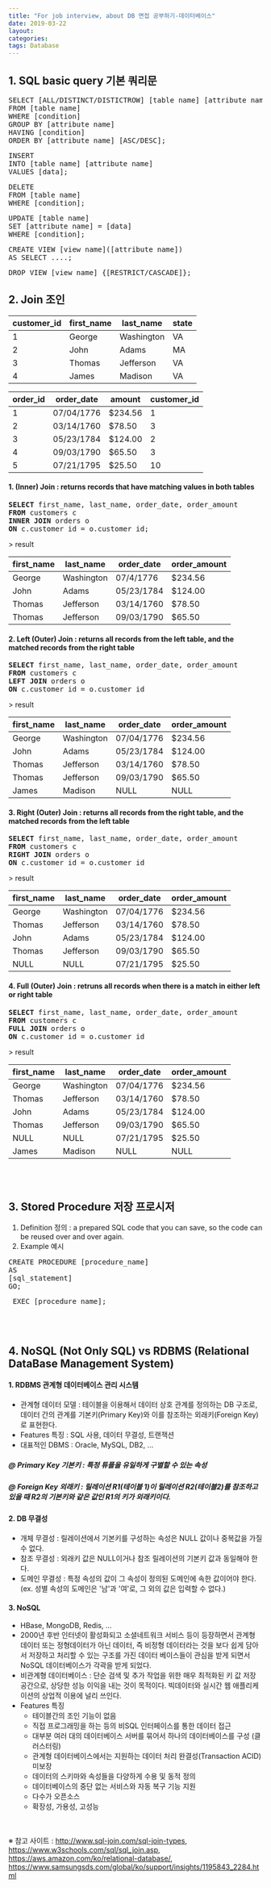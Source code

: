 ```yaml
---
title: "For job interview, about DB 면접 공부하기-데이터베이스"
date: 2019-03-22
layout:
categories:
tags: Database
---
```



## 1. SQL basic query 기본 쿼리문
<pre>
SELECT [ALL/DISTINCT/DISTICTROW] [table name] [attribute name]
FROM [table name]
WHERE [condition]
GROUP BY [attribute name]
HAVING [condition]
ORDER BY [attribute name] [ASC/DESC];
</pre>
<pre>
INSERT
INTO [table name] [attribute name]
VALUES [data];
</pre>
<pre>
DELETE
FROM [table name]
WHERE [condition];
</pre>
<pre>
UPDATE [table name]
SET [attribute name] = [data]
WHERE [condition];
</pre>
<pre>
CREATE VIEW [view name]([attribute name])
AS SELECT ....;
</pre>
<pre>
DROP VIEW [view name] {[RESTRICT/CASCADE]};
</pre>


## 2. Join 조인
|customer_id|first_name|last_name |state|       
|-----------|----------|--------- |-----|
|1          |George    |Washington|VA   |
|2          |John      |Adams     |MA   |
|3          |Thomas    |Jefferson |VA   |
|4	        |James     |Madison   |VA   |

|order_id|order_date|amount |customer_id|
|--------|----------|-------|-----------|
|1       |07/04/1776|$234.56|1          |
|2       |03/14/1760|$78.50 |3          |
|3       |05/23/1784|$124.00|2          |
|4       |09/03/1790|$65.50 |3          |
|5	     |07/21/1795|$25.50	|10         |

#### 1. (Inner) Join : returns records that have matching values in both tables
<pre>
<b>SELECT</b> first_name, last_name, order_date, order_amount
<b>FROM</b> customers c
<b>INNER JOIN</b> orders o
<b>ON</b> c.customer_id = o.customer_id;
</pre>
<p>> result</p>

|first_name|last_name |order_date	|order_amount|
|----------|----------|-----------|------------|
|George    |Washington|07/4/1776	|$234.56     |
|John	     |Adams	    |05/23/1784	|$124.00     |
|Thomas	   |Jefferson	|03/14/1760	|$78.50      |
|Thomas	   |Jefferson	|09/03/1790	|$65.50      |

#### 2. Left (Outer) Join : returns all records from the left table, and the matched records from the right table
<pre>
<b>SELECT</b> first_name, last_name, order_date, order_amount
<b>FROM</b> customers c
<b>LEFT JOIN</b> orders o
<b>ON</b> c.customer_id = o.customer_id
</pre>
<p>> result</p>

|first_name|last_name |order_date	|order_amount|
|----------|----------|-----------|------------|
|George	   |Washington|07/04/1776	|$234.56     |
|John	     |Adams	    |05/23/1784	|$124.00     |
|Thomas	   |Jefferson	|03/14/1760	|$78.50      |
|Thomas	   |Jefferson	|09/03/1790	|$65.50      |
|James	   |Madison	  |NULL	      |NULL        |

#### 3. Right (Outer) Join : returns all records from the right table, and the matched records from the left table
<pre>
<b>SELECT</b> first_name, last_name, order_date, order_amount
<b>FROM</b> customers c
<b>RIGHT JOIN</b> orders o
<b>ON</b> c.customer_id = o.customer_id
</pre>
<p>> result</p>

|first_name|last_name	|order_date|order_amount|
|----------|----------|----------|------------|
|George	   |Washington|07/04/1776|$234.56     |
|Thomas	   |Jefferson	|03/14/1760|$78.50      |
|John	     |Adams	    |05/23/1784|$124.00     |
|Thomas	   |Jefferson	|09/03/1790|$65.50      |
|NULL	     |NULL	    |07/21/1795|$25.50      |

#### 4. Full (Outer) Join : retruns all records when there is a match in either left or right table
<pre>
<b>SELECT</b> first_name, last_name, order_date, order_amount
<b>FROM</b> customers c
<b>FULL JOIN</b> orders o
<b>ON</b> c.customer_id = o.customer_id
</pre>
<p>> result</p>

|first_name|last_name	|order_date|order_amount|
|----------|----------|----------|------------|
|George	   |Washington|07/04/1776|$234.56     |
|Thomas	   |Jefferson	|03/14/1760|$78.50      |
|John	     |Adams	    |05/23/1784|$124.00     |
|Thomas	   |Jefferson	|09/03/1790|$65.50      |
|NULL	     |NULL	    |07/21/1795|$25.50      |
|James	   |Madison	  |NULL	     |NULL        |


<br><br>

## 3. Stored Procedure 저장 프로시저
1) Definition 정의 : a prepared SQL code that you can save, so the code can be reused over and over again.
2) Example 예시
<pre>
CREATE PROCEDURE [procedure_name]
AS
[sql_statement]
GO;
</pre>
<pre> EXEC [procedure_name]; </pre>

<br><br>
## 4. NoSQL (Not Only SQL) vs RDBMS (Relational DataBase Management System)
#### 1. RDBMS 관계형 데이터베이스 관리 시스템
  - 관계형 데이터 모델 : 테이블을 이용해서 데이터 상호 관계를 정의하는 DB 구조로, 데이터 간의 관계를 기본키(Primary Key)와 이를 참조하는 외래키(Foreign Key)로 표현한다.
  - Features 특징 : SQL 사용, 데이터 무결성, 트랜잭션
  - 대표적인 DBMS : Oracle, MySQL, DB2, ...
  ##### @ Primary Key 기본키 : 특정 튜플을 유일하게 구별할 수 있는 속성
  ##### @ Foreign Key 외래키 : 릴레이션 R1(테이블 1)이 릴레이션 R2(테이블2)를 참조하고 있을 때 R2의 기본키와 같은 값인 R1의 키가 외래키이다.
  
#### 2. DB 무결성
- 개체 무결성 : 릴레이션에서 기본키를 구성하는 속성은 NULL 값이나 중복값을 가질 수 없다.
- 참조 무결성 : 외래키 값은 NULL이거나 참조 릴레이션의 기본키 값과 동일해야 한다.
- 도메인 무결성 : 특정 속성의 값이 그 속성이 정의된 도메인에 속한 값이어야 한다. (ex. 성별 속성의 도메인은 '남'과 '여'로, 그 외의 값은 입력할 수 없다.)

#### 3. NoSQL
  - HBase, MongoDB, Redis, ...
  - 2000년 후반 인터넷이 활성화되고 소셜네트워크 서비스 등이 등장하면서 관계형 데이터 또는 정형데이터가 아닌 데이터, 즉 비정형 데이터라는 것을 보다 쉽게 담아서 저장하고 처리할 수 있는 구조를 가진 데이터 베이스들이 관심을 받게 되면서 NoSQL 데이터베이스가 각곽을 받게 되었다.
  - 비관계형 데이터베이스 : 단순 검색 및 추가 작업을 위한 매우 최적화된 키 값 저장 공간으로, 상당한 성능 이익을 내는 것이 목적이다. 빅데이터와 실시간 웹 애플리케이션의 상업적 이용에 널리 쓰인다.
  - Features 특징
    - 테이블간의 조인 기능이 없음
    - 직접 프로그래밍을 하는 등의 비SQL 인터페이스를 통한 데이터 접근
    - 대부분 여러 대의 데이터베이스 서버를 묶어서 하나의 데이터베이스를 구성 (클러스터링)
    - 관계형 데이터베이스에서는 지원하는 데이터 처리 완결성(Transaction ACID) 미보장
    - 데이터의 스키마와 속성들을 다양하게 수용 및 동적 정의
    - 데이터베이스의 중단 없는 서비스와 자동 복구 기능 지원
    - 다수가 오픈소스
    - 확장성, 가용성, 고성능


<br><br>
※ 참고 사이트 : http://www.sql-join.com/sql-join-types, https://www.w3schools.com/sql/sql_join.asp, https://aws.amazon.com/ko/relational-database/, https://www.samsungsds.com/global/ko/support/insights/1195843_2284.html
